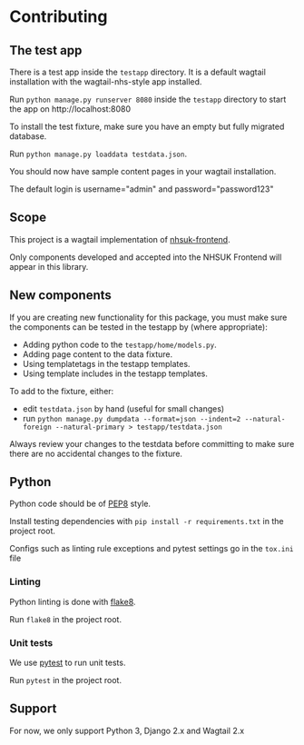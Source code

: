 # Contributing

## The test app

There is a test app inside the `testapp` directory. It is a default wagtail
installation with the wagtail-nhs-style app installed.

Run `python manage.py runserver 8080` inside the `testapp` directory to start
the app on http://localhost:8080

To install the test fixture, make sure you have an empty but fully migrated database.

Run `python manage.py loaddata testdata.json`.

You should now have sample content pages in your wagtail installation.

The default login is username="admin" and password="password123"

## Scope

This project is a wagtail implementation of [nhsuk-frontend](https://github.com/nhsuk/nhsuk-frontend).

Only components developed and accepted into the NHSUK Frontend will appear in this library.

## New components

If you are creating new functionality for this package, you must make sure the
components can be tested in the testapp by (where appropriate):
 - Adding python code to the `testapp/home/models.py`.
 - Adding page content to the data fixture.
 - Using templatetags in the testapp templates.
 - Using template includes in the testapp templates.

To add to the fixture, either:
 - edit `testdata.json` by hand (useful for small changes)
 - run `python manage.py dumpdata --format=json --indent=2 --natural-foreign --natural-primary > testapp/testdata.json`

Always review your changes to the testdata before committing to make sure there
are no accidental changes to the fixture.

## Python

Python code should be of [PEP8](https://www.python.org/dev/peps/pep-0008/) style.

Install testing dependencies with `pip install -r requirements.txt` in the project root.

Configs such as linting rule exceptions and pytest settings go in the `tox.ini` file

### Linting

Python linting is done with [flake8](http://flake8.pycqa.org/en/latest/).

Run `flake8` in the project root.  

### Unit tests

We use [pytest](https://docs.pytest.org/en/latest/) to run unit tests.

Run `pytest` in the project root.

## Support

For now, we only support Python 3, Django 2.x and Wagtail 2.x
